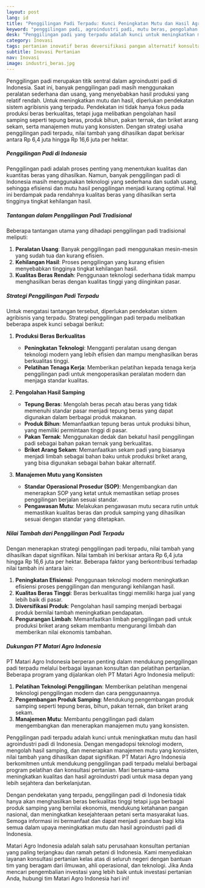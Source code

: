 ```yaml
---
layout: post
lang: id
title: "Penggilingan Padi Terpadu: Kunci Peningkatan Mutu dan Hasil Agroindustri Padi"
keyword: "penggilingan padi, agroindustri padi, mutu beras, pengolahan hasil samping, agribisnis terpadu, manajemen mutu, PT Matari Agro Indonesia"
desk: "Penggilingan padi yang terpadu adalah kunci untuk meningkatkan mutu dan hasil agroindustri padi."
category: Inovasi
tags: pertanian inovatif beras deversifikasi pangan alternatif konsultan ketahanan pangan
subtitle: Inovasi Pertanian
nav: Inovasi
image: industri_beras.jpg
---
```


Penggilingan padi merupakan titik sentral dalam agroindustri padi di Indonesia. Saat ini, banyak penggilingan padi masih menggunakan peralatan sederhana dan usang, yang menyebabkan hasil produksi yang relatif rendah. Untuk meningkatkan mutu dan hasil, diperlukan pendekatan sistem agribisnis yang terpadu. Pendekatan ini tidak hanya fokus pada produksi beras berkualitas, tetapi juga melibatkan pengolahan hasil samping seperti tepung beras, produk bihun, pakan ternak, dan briket arang sekam, serta manajemen mutu yang konsisten. Dengan strategi usaha penggilingan padi terpadu, nilai tambah yang dihasilkan dapat berkisar antara Rp 6,4 juta hingga Rp 16,6 juta per hektar.

##### Penggilingan Padi di Indonesia

Penggilingan padi adalah proses penting yang menentukan kualitas dan kuantitas beras yang dihasilkan. Namun, banyak penggilingan padi di Indonesia masih menggunakan teknologi yang sederhana dan sudah usang, sehingga efisiensi dan mutu hasil penggilingan menjadi kurang optimal. Hal ini berdampak pada rendahnya kualitas beras yang dihasilkan serta tingginya tingkat kehilangan hasil.

##### Tantangan dalam Penggilingan Padi Tradisional

Beberapa tantangan utama yang dihadapi penggilingan padi tradisional meliputi:
1. **Peralatan Usang**: Banyak penggilingan padi menggunakan mesin-mesin yang sudah tua dan kurang efisien.
2. **Kehilangan Hasil**: Proses penggilingan yang kurang efisien menyebabkan tingginya tingkat kehilangan hasil.
3. **Kualitas Beras Rendah**: Penggunaan teknologi sederhana tidak mampu menghasilkan beras dengan kualitas tinggi yang diinginkan pasar.

##### Strategi Penggilingan Padi Terpadu

Untuk mengatasi tantangan tersebut, diperlukan pendekatan sistem agribisnis yang terpadu. Strategi penggilingan padi terpadu melibatkan beberapa aspek kunci sebagai berikut:

1. **Produksi Beras Berkualitas**
   - **Peningkatan Teknologi**: Mengganti peralatan usang dengan teknologi modern yang lebih efisien dan mampu menghasilkan beras berkualitas tinggi.
   - **Pelatihan Tenaga Kerja**: Memberikan pelatihan kepada tenaga kerja penggilingan padi untuk mengoperasikan peralatan modern dan menjaga standar kualitas.

2. **Pengolahan Hasil Samping**
   - **Tepung Beras**: Mengolah beras pecah atau beras yang tidak memenuhi standar pasar menjadi tepung beras yang dapat digunakan dalam berbagai produk makanan.
   - **Produk Bihun**: Memanfaatkan tepung beras untuk produksi bihun, yang memiliki permintaan tinggi di pasar.
   - **Pakan Ternak**: Menggunakan dedak dan bekatul hasil penggilingan padi sebagai bahan pakan ternak yang berkualitas.
   - **Briket Arang Sekam**: Memanfaatkan sekam padi yang biasanya menjadi limbah sebagai bahan baku untuk produksi briket arang, yang bisa digunakan sebagai bahan bakar alternatif.

3. **Manajemen Mutu yang Konsisten**
   - **Standar Operasional Prosedur (SOP)**: Mengembangkan dan menerapkan SOP yang ketat untuk memastikan setiap proses penggilingan berjalan sesuai standar.
   - **Pengawasan Mutu**: Melakukan pengawasan mutu secara rutin untuk memastikan kualitas beras dan produk samping yang dihasilkan sesuai dengan standar yang ditetapkan.

##### Nilai Tambah dari Penggilingan Padi Terpadu

Dengan menerapkan strategi penggilingan padi terpadu, nilai tambah yang dihasilkan dapat signifikan. Nilai tambah ini berkisar antara Rp 6,4 juta hingga Rp 16,6 juta per hektar. Beberapa faktor yang berkontribusi terhadap nilai tambah ini antara lain:
1. **Peningkatan Efisiensi**: Penggunaan teknologi modern meningkatkan efisiensi proses penggilingan dan mengurangi kehilangan hasil.
2. **Kualitas Beras Tinggi**: Beras berkualitas tinggi memiliki harga jual yang lebih baik di pasar.
3. **Diversifikasi Produk**: Pengolahan hasil samping menjadi berbagai produk bernilai tambah meningkatkan pendapatan.
4. **Pengurangan Limbah**: Memanfaatkan limbah penggilingan padi untuk produksi briket arang sekam membantu mengurangi limbah dan memberikan nilai ekonomis tambahan.

##### Dukungan PT Matari Agro Indonesia

PT Matari Agro Indonesia berperan penting dalam mendukung penggilingan padi terpadu melalui berbagai layanan konsultan dan pelatihan pertanian. Beberapa program yang dijalankan oleh PT Matari Agro Indonesia meliputi:
1. **Pelatihan Teknologi Penggilingan**: Memberikan pelatihan mengenai teknologi penggilingan modern dan cara penggunaannya.
2. **Pengembangan Produk Samping**: Mendukung pengembangan produk samping seperti tepung beras, bihun, pakan ternak, dan briket arang sekam.
3. **Manajemen Mutu**: Membantu penggilingan padi dalam mengembangkan dan menerapkan manajemen mutu yang konsisten.

Penggilingan padi terpadu adalah kunci untuk meningkatkan mutu dan hasil agroindustri padi di Indonesia. Dengan mengadopsi teknologi modern, mengolah hasil samping, dan menerapkan manajemen mutu yang konsisten, nilai tambah yang dihasilkan dapat signifikan. PT Matari Agro Indonesia berkomitmen untuk mendukung penggilingan padi terpadu melalui berbagai program pelatihan dan konsultasi pertanian. Mari bersama-sama meningkatkan kualitas dan hasil agroindustri padi untuk masa depan yang lebih sejahtera dan berkelanjutan.

Dengan pendekatan yang terpadu, penggilingan padi di Indonesia tidak hanya akan menghasilkan beras berkualitas tinggi tetapi juga berbagai produk samping yang bernilai ekonomis, mendukung ketahanan pangan nasional, dan meningkatkan kesejahteraan petani serta masyarakat luas. Semoga informasi ini bermanfaat dan dapat menjadi panduan bagi kita semua dalam upaya meningkatkan mutu dan hasil agroindustri padi di Indonesia.

Matari Agro Indonesia adalah salah satu perusahaan konsultan pertanian yang paling terjangkau dan ramah petani di Indonesia. Kami menyediakan layanan konsultasi pertanian kelas atas di seluruh negeri dengan bantuan tim yang beragam dari ilmuwan, ahli operasional, dan teknologi. Jika Anda mencari pengembalian investasi yang lebih baik untuk investasi pertanian Anda, hubungi tim Matari Agro Indonesia hari ini!

